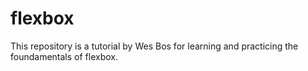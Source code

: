 # flexbox
This repository is a tutorial by Wes Bos for learning and practicing the foundamentals of flexbox.
